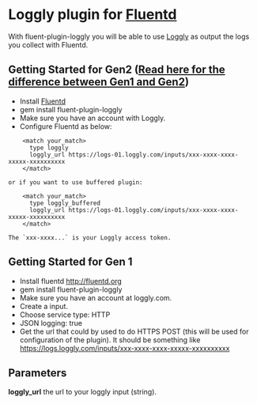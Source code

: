 Loggly plugin for [Fluentd](http://www.fluentd.org)
=============
With fluent-plugin-loggly you will be able to use [Loggly](http://loggly.com) as output the logs you collect with Fluentd.

## Getting Started for Gen2 ([Read here for the difference between Gen1 and Gen2](https://www.loggly.com/docs/gen2-overview-for-gen1-users/))
* Install [Fluentd](http://www.fluentd.org/download)
* gem install fluent-plugin-loggly
* Make sure you have an account with Loggly.
* Configure Fluentd as below:
~~~~~
    <match your_match>
      type loggly
      loggly_url https://logs-01.loggly.com/inputs/xxx-xxxx-xxxx-xxxxx-xxxxxxxxxx
    </match>
~~~~~
    or if you want to use buffered plugin:
~~~~~
    <match your_match>
      type loggly_buffered
      loggly_url https://logs-01.loggly.com/inputs/xxx-xxxx-xxxx-xxxxx-xxxxxxxxxx
    </match>
~~~~~
    The `xxx-xxxx...` is your Loggly access token.

## Getting Started for Gen 1

* Install fluentd http://fluentd.org
* gem install fluent-plugin-loggly
* Make sure you have an account at loggly.com.
* Create a input.
* Choose service type: HTTP
* JSON logging: true
* Get the url that could by used to do HTTPS POST (this will be used for configuration of the plugin).
  It should be something like https://logs.loggly.com/inputs/xxx-xxxx-xxxx-xxxxx-xxxxxxxxxx


## Parameters
**loggly_url** the url to your loggly input (string).

